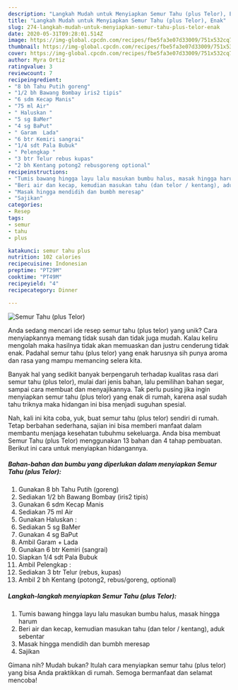 ```yaml
---
description: "Langkah Mudah untuk Menyiapkan Semur Tahu (plus Telor), Enak"
title: "Langkah Mudah untuk Menyiapkan Semur Tahu (plus Telor), Enak"
slug: 274-langkah-mudah-untuk-menyiapkan-semur-tahu-plus-telor-enak
date: 2020-05-31T09:28:01.514Z
image: https://img-global.cpcdn.com/recipes/fbe5fa3e07d33009/751x532cq70/semur-tahu-plus-telor-foto-resep-utama.jpg
thumbnail: https://img-global.cpcdn.com/recipes/fbe5fa3e07d33009/751x532cq70/semur-tahu-plus-telor-foto-resep-utama.jpg
cover: https://img-global.cpcdn.com/recipes/fbe5fa3e07d33009/751x532cq70/semur-tahu-plus-telor-foto-resep-utama.jpg
author: Myra Ortiz
ratingvalue: 3
reviewcount: 7
recipeingredient:
- "8 bh Tahu Putih goreng"
- "1/2 bh Bawang Bombay iris2 tipis"
- "6 sdm Kecap Manis"
- "75 ml Air"
- " Haluskan "
- "5 sg BaMer"
- "4 sg BaPut"
- " Garam  Lada"
- "6 btr Kemiri sangrai"
- "1/4 sdt Pala Bubuk"
- " Pelengkap "
- "3 btr Telur rebus kupas"
- "2 bh Kentang potong2 rebusgoreng optional"
recipeinstructions:
- "Tumis bawang hingga layu lalu masukan bumbu halus, masak hingga harum"
- "Beri air dan kecap, kemudian masukan tahu (dan telor / kentang), aduk sebentar"
- "Masak hingga mendidih dan bumbh meresap"
- "Sajikan"
categories:
- Resep
tags:
- semur
- tahu
- plus

katakunci: semur tahu plus 
nutrition: 102 calories
recipecuisine: Indonesian
preptime: "PT29M"
cooktime: "PT49M"
recipeyield: "4"
recipecategory: Dinner

---
```



![Semur Tahu (plus Telor)](https://img-global.cpcdn.com/recipes/fbe5fa3e07d33009/751x532cq70/semur-tahu-plus-telor-foto-resep-utama.jpg)

Anda sedang mencari ide resep semur tahu (plus telor) yang unik? Cara menyiapkannya memang tidak susah dan tidak juga mudah. Kalau keliru mengolah maka hasilnya tidak akan memuaskan dan justru cenderung tidak enak. Padahal semur tahu (plus telor) yang enak harusnya sih punya aroma dan rasa yang mampu memancing selera kita.

Banyak hal yang sedikit banyak berpengaruh terhadap kualitas rasa dari semur tahu (plus telor), mulai dari jenis bahan, lalu pemilihan bahan segar, sampai cara membuat dan menyajikannya. Tak perlu pusing jika ingin menyiapkan semur tahu (plus telor) yang enak di rumah, karena asal sudah tahu triknya maka hidangan ini bisa menjadi suguhan spesial.




Nah, kali ini kita coba, yuk, buat semur tahu (plus telor) sendiri di rumah. Tetap berbahan sederhana, sajian ini bisa memberi manfaat dalam membantu menjaga kesehatan tubuhmu sekeluarga. Anda bisa membuat Semur Tahu (plus Telor) menggunakan 13 bahan dan 4 tahap pembuatan. Berikut ini cara untuk menyiapkan hidangannya.

<!--inarticleads1-->

##### Bahan-bahan dan bumbu yang diperlukan dalam menyiapkan Semur Tahu (plus Telor):

1. Gunakan 8 bh Tahu Putih (goreng)
1. Sediakan 1/2 bh Bawang Bombay (iris2 tipis)
1. Gunakan 6 sdm Kecap Manis
1. Sediakan 75 ml Air
1. Gunakan  Haluskan :
1. Sediakan 5 sg BaMer
1. Gunakan 4 sg BaPut
1. Ambil  Garam + Lada
1. Gunakan 6 btr Kemiri (sangrai)
1. Siapkan 1/4 sdt Pala Bubuk
1. Ambil  Pelengkap :
1. Sediakan 3 btr Telur (rebus, kupas)
1. Ambil 2 bh Kentang (potong2, rebus/goreng, optional)




<!--inarticleads2-->

##### Langkah-langkah menyiapkan Semur Tahu (plus Telor):

1. Tumis bawang hingga layu lalu masukan bumbu halus, masak hingga harum
1. Beri air dan kecap, kemudian masukan tahu (dan telor / kentang), aduk sebentar
1. Masak hingga mendidih dan bumbh meresap
1. Sajikan




Gimana nih? Mudah bukan? Itulah cara menyiapkan semur tahu (plus telor) yang bisa Anda praktikkan di rumah. Semoga bermanfaat dan selamat mencoba!
